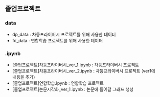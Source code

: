 ## 졸업프로젝트

### data
- dp_data : 차등프라이버시 프로젝트를 위해 사용한 데이터
- fd_data : 연합학습 프로젝트를 위해 사용한 데이터

### .ipynb
- [졸업프로젝트]차등프라이버시_ver_1.ipynb : 차등프라이버시 프로젝트
- [졸업프로젝트]차등프라이버시_ver_2.ipynb : 차등프라이버시 프로젝트 (ver1에 내용을  추가)
- [졸업프로젝트]연합학습.ipynb : 연합학습 프로젝트
- [졸업프로젝트]논문시각화_ver_1.ipynb : 논문에 들어갈 그래프 생성

